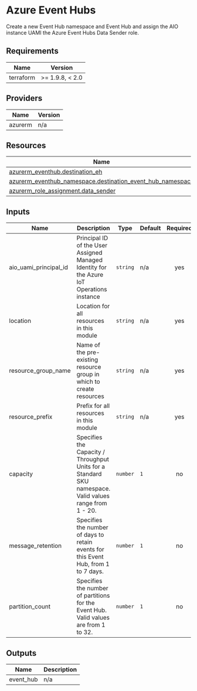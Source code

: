 <!-- BEGIN_TF_DOCS -->
<!-- markdown-table-prettify-ignore-start -->
# Azure Event Hubs

Create a new Event Hub namespace and Event Hub and assign the AIO instance UAMI the Azure Event Hubs Data Sender role.

## Requirements

| Name | Version |
|------|---------|
| terraform | >= 1.9.8, < 2.0 |

## Providers

| Name | Version |
|------|---------|
| azurerm | n/a |

## Resources

| Name | Type |
|------|------|
| [azurerm_eventhub.destination_eh](https://registry.terraform.io/providers/hashicorp/azurerm/latest/docs/resources/eventhub) | resource |
| [azurerm_eventhub_namespace.destination_event_hub_namespace](https://registry.terraform.io/providers/hashicorp/azurerm/latest/docs/resources/eventhub_namespace) | resource |
| [azurerm_role_assignment.data_sender](https://registry.terraform.io/providers/hashicorp/azurerm/latest/docs/resources/role_assignment) | resource |

## Inputs

| Name | Description | Type | Default | Required |
|------|-------------|------|---------|:--------:|
| aio\_uami\_principal\_id | Principal ID of the User Assigned Managed Identity for the Azure IoT Operations instance | `string` | n/a | yes |
| location | Location for all resources in this module | `string` | n/a | yes |
| resource\_group\_name | Name of the pre-existing resource group in which to create resources | `string` | n/a | yes |
| resource\_prefix | Prefix for all resources in this module | `string` | n/a | yes |
| capacity | Specifies the Capacity / Throughput Units for a Standard SKU namespace. Valid values range from 1 - 20. | `number` | `1` | no |
| message\_retention | Specifies the number of days to retain events for this Event Hub, from 1 to 7 days. | `number` | `1` | no |
| partition\_count | Specifies the number of partitions for the Event Hub. Valid values are from 1 to 32. | `number` | `1` | no |

## Outputs

| Name | Description |
|------|-------------|
| event\_hub | n/a |
<!-- markdown-table-prettify-ignore-end -->
<!-- END_TF_DOCS -->
